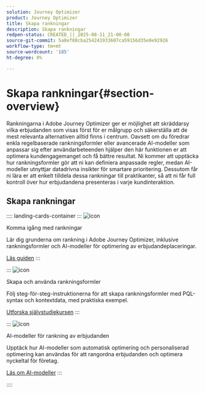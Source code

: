 ```yaml
---
solution: Journey Optimizer
product: Journey Optimizer
title: Skapa rankningar
description: Skapa rankningar
redpen-status: CREATED_||_2025-08-11_21-00-00
source-git-commit: 5a8ef88cba254241933607ca59156d35e0e92926
workflow-type: tm+mt
source-wordcount: '185'
ht-degree: 0%

---
```



# Skapa rankningar{#section-overview}

Rankningarna i Adobe Journey Optimizer ger er möjlighet att skräddarsy vilka erbjudanden som visas först för er målgrupp och säkerställa att de mest relevanta alternativen alltid finns i centrum. Oavsett om du föredrar enkla regelbaserade rankningsformler eller avancerade AI-modeller som anpassar sig efter användarbeteenden hjälper den här funktionen er att optimera kundengagemanget och få bättre resultat. Ni kommer att upptäcka hur rankningsformler gör att ni kan definiera anpassade regler, medan AI-modeller utnyttjar datadrivna insikter för smartare prioritering. Dessutom får ni lära er att enkelt tilldela dessa rankningar till praktikanter, så att ni får full kontroll över hur erbjudandena presenteras i varje kundinteraktion.

## Skapa rankningar

:::: landing-cards-container
:::
![icon](https://cdn.experienceleague.adobe.com/icons/book.svg)

Komma igång med rankningar

Lär dig grunderna om rankning i Adobe Journey Optimizer, inklusive rankningsformler och AI-modeller för optimering av erbjudandeplaceringar.

[Läs guiden](../using/offers/ranking/get-started-rankings.md)
:::

:::
![icon](https://cdn.experienceleague.adobe.com/icons/circle-play.svg)

Skapa och använda rankningsformler

Följ steg-för-steg-instruktionerna för att skapa rankningsformler med PQL-syntax och kontextdata, med praktiska exempel.

[Utforska självstudiekursen](../using/offers/ranking/create-ranking-formulas.md)
:::

:::
![icon](https://cdn.experienceleague.adobe.com/icons/chart-line.svg)

AI-modeller för rankning av erbjudanden

Upptäck hur AI-modeller som automatisk optimering och personaliserad optimering kan användas för att rangordna erbjudanden och optimera nyckeltal för företag.

[Läs om AI-modeller](ai-models-landing-page.md)
:::

::::
